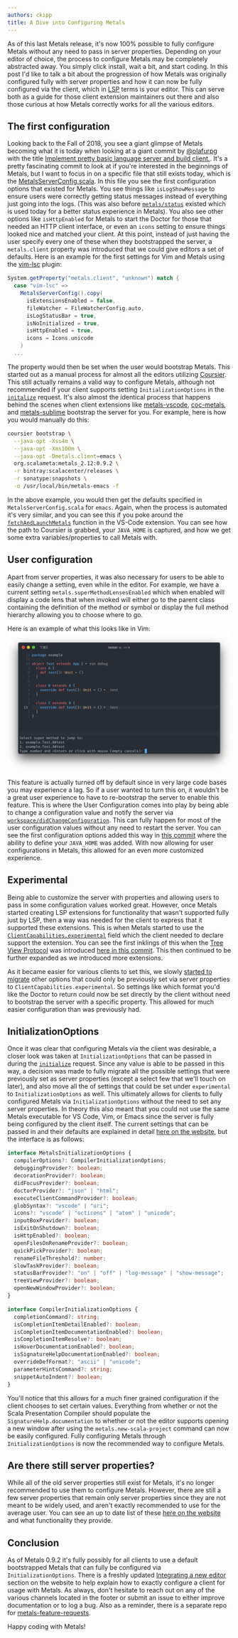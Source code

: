 ```yaml
---
authors: ckipp
title: A Dive into Configuring Metals
---
```


As of this last Metals release, it's now 100% possible to fully configure Metals
without any need to pass in server properties. Depending on your editor of
choice, the process to configure Metals may be completely abstracted away. You
simply click install, wait a bit, and start coding. In this post I'd like to
talk a bit about the progression of how Metals was originally configured fully
with server properties and how it can now be fully configured via the client,
which in [LSP](https://microsoft.github.io/language-server-protocol/) terms is
your editor. This can serve both as a guide for those client extension
maintainers out there and also those curious at how Metals correctly works for
all the various editors.

## The first configuration

Looking back to the Fall of 2018, you see a giant glimpse of Metals becoming
what it is today when looking at a giant commit by
[@olafurpg](https://twitter.com/olafurpg) with the title
[Implement pretty basic language server and build
client.](https://github.com/scalameta/metals/commit/df6b41acaad1978ffd1fa25c41909c38425932ab).
It's a pretty fascinating commit to look at if you're interested in the
beginnings of Metals, but I want to focus in on a specific file that still
exists today, which is the
[MetalsServerConfig.scala](https://github.com/scalameta/metals/commit/df6b41acaad1978ffd1fa25c41909c38425932ab#diff-dc72b5c684177c884881164ab17182eb).
In this file you see the first configuration options that existed for Metals.
You see things like `isLogShowMessage` to ensure users were correctly getting
status messages instead of everything just going into the logs. (This was also
before
[`metals/status`](https://scalameta.org/metals/docs/integrations/new-editor#metalsstatus)
existed which is used today for a better status experience in Metals). You also
see other options like `isHttpEnabled` for Metals to start the Doctor for those
that needed an HTTP client interface, or even an `icons` setting to ensure
things looked nice and matched your client. At this point, instead of just
having the user specify every one of these when they bootstrapped the server, a
`metals.client` property was introduced that we could give editors a set of
defaults. Here is an example for the first settings for Vim and Metals using the
[vim-lsc](https://github.com/natebosch/vim-lsc) plugin:

```scala
System.getProperty("metals.client", "unknown") match {
  case "vim-lsc" =>
    MetalsServerConfig().copy(
      isExtensionsEnabled = false,
      fileWatcher = FileWatcherConfig.auto,
      isLogStatusBar = true,
      isNoInitialized = true,
      isHttpEnabled = true,
      icons = Icons.unicode
    )
  ...
```

The property would then be set when the user would bootstrap Metals. This
started out as a manual process for almost all the editors utilizing
[Coursier](https://github.com/coursier/coursier). This still actually remains a
valid way to configure Metals, although not recommended if your client supports
setting `InitializationOptions` in the
[`initalize`](https://microsoft.github.io/language-server-protocol/specifications/specification-current/#initialize)
request. It's also almost the identical process that happens behind the scenes
when client extensions like
[metals-vscode](https://github.com/scalameta/metals-vscode),
[coc-metals](https://github.com/scalameta/coc-metals), and
[metals-sublime](https://github.com/scalameta/metals-sublime) bootstrap the
server for you. For example, here is how you would manually do this:

```sh
coursier bootstrap \
  --java-opt -Xss4m \
  --java-opt -Xms100m \
  --java-opt -Dmetals.client=emacs \
  org.scalameta:metals_2.12:0.9.2 \
  -r bintray:scalacenter/releases \
  -r sonatype:snapshots \
  -o /usr/local/bin/metals-emacs -f
```

In the above example, you would then get the defaults specified in
`MetalsServerConfig.scala` for `emacs`. Again, when the process is automated
it's very similar, and you can see this if you poke around the
[`fetchAndLaunchMetals`](https://github.com/scalameta/metals-vscode/blob/master/src/extension.ts#L166)
function in the VS-Code extension. You can see how the path to Coursier is
grabbed, your `JAVA_HOME` is captured, and how we get some extra
variables/properties to call Metals with.

## User configuration

Apart from server properties, it was also necessary for users to be able to
easily change a setting, even while in the editor. For example, we have a
current setting `metals.superMethodLensesEnabled` which when enabled will
display a code lens that when invoked will either go to the parent class
containing the definition of the method or symbol or display the full method
hierarchy allowing you to choose where to go.

Here is an example of what this looks like in Vim:
![Super Method Hierarchy](https://github.com/scalameta/gh-pages-images/blob/master/metals/2020-07-23-configuring-a-client/rEvhzG1.png?raw=true)

This feature is actually turned off by default since in very large code bases
you may experience a lag. So if a user wanted to turn this on, it wouldn't be a
great user experience to have to re-bootstrap the server to enable this feature.
This is where the User Configuration comes into play by being able to change a
configuration value and notify the server via
[`workspace/didChangeConfiguration`](https://microsoft.github.io/language-server-protocol/specification#workspace_didChangeConfiguration).
This can fully happen for most of the user configuration values without any need
to restart the server. You can see the first configuration options added this
way in
[this commit](https://github.com/scalameta/metals/commit/f4706ec75afb9bf797e3144f4a0e91bb0b186e07)
where the ability to define your `JAVA_HOME` was added. With now allowing for
user configurations in Metals, this allowed for an even more customized
experience.

## Experimental

Being able to customize the server with properties and allowing users to pass in
some configuration values worked great. However, once Metals started creating
LSP extensions for functionality that wasn't supported fully just by LSP, then a
way was needed for the client to express that it supported these extensions.
This is when Metals started to use the
[`ClientCapabilities.experimental`](https://microsoft.github.io/language-server-protocol/specifications/specification-current/#initialize)
field which the client needed to declare support the extension. You can see the
first inklings of this when the
[Tree View Protocol](https://scalameta.org/metals/docs/editors/tree-view-protocol.html)
was introduced
[here in this commit](https://github.com/scalameta/metals/commit/a55a2413ef10237c8510eb707c0de0cd03b83d85#diff-f8c05eebbf12c9c21a7d568f09b500ea).
This then continued to be further expanded as we introduced more extensions.

As it became easier for various clients to set this, we slowly
[started to migrate](https://github.com/scalameta/metals/pull/1414) other
options that could only be previously set via server properties to
`ClientCapabilities.experimental`. So settings like which format you'd like the
Doctor to return could now be set directly by the client without need to
bootstrap the server with a specific property. This allowed for much easier
configuration than was previously had.

## InitializationOptions

Once it was clear that configuring Metals via the client was desirable, a closer
look was taken at `InitializationOptions` that can be passed in during the
[`initialize`](https://microsoft.github.io/language-server-protocol/specifications/specification-current/#initialize)
request. Since any value is able to be passed in this way, a decision was made
to fully migrate all the possible settings that were previously set as server
properties (except a select few that we'll touch on later), and also move all
the of settings that could be set under `experimental` to
`InitializationOptions` as well. This ultimately allows for clients to fully
configured Metals via `InitializationOptions` without the need to set any server
properties. In theory this also meant that you could not use the same Metals
executable for VS Code, Vim, or Emacs since the server is fully being configured
by the client itself. The current settings that can be passed in and their
defaults are explained in detail
[here on the website](https://scalameta.org/metals/docs/integrations/new-editor#initializationoptions),
but the interface is as follows:

```typescript
interface MetalsInitializationOptions {
  compilerOptions?: CompilerInitializationOptions;
  debuggingProvider?: boolean;
  decorationProvider?: boolean;
  didFocusProvider?: boolean;
  doctorProvider?: "json" | "html";
  executeClientCommandProvider?: boolean;
  globSyntax?: "vscode" | "uri";
  icons?: "vscode" | "octicons" | "atom" | "unicode";
  inputBoxProvider?: boolean;
  isExitOnShutdown?: boolean;
  isHttpEnabled?: boolean;
  openFilesOnRenameProvider?: boolean;
  quickPickProvider?: boolean;
  renameFileThreshold?: number;
  slowTaskProvider?: boolean;
  statusBarProvider?: "on" | "off" | "log-message" | "show-message";
  treeViewProvider?: boolean;
  openNewWindowProvider?: boolean;
}
```

```typescript
interface CompilerInitializationOptions {
  completionCommand?: string;
  isCompletionItemDetailEnabled?: boolean;
  isCompletionItemDocumentationEnabled?: boolean;
  isCompletionItemResolve?: boolean;
  isHoverDocumentationEnabled?: boolean;
  isSignatureHelpDocumentationEnabled?: boolean;
  overrideDefFormat?: "ascii" | "unicode";
  parameterHintsCommand?: string;
  snippetAutoIndent?: boolean;
}
```

You'll notice that this allows for a much finer grained configuration if the
client chooses to set certain values. Everything from whether or not the Scala
Presentation Compiler should populate the `SignatureHelp.documentation` to
whether or not the editor supports opening a new window after using the
`metals.new-scala-project` command can now be easily configured. Fully
configuring Metals through `InitializationOptions` is now the recommended way to
configure Metals.

## Are there still server properties?

While all of the old server properties still exist for Metals, it's no longer
recommended to use them to configure Metals. However, there are still a few
server properties that remain only server properties since they are not meant to
be widely used, and aren't exactly recommended to use for the average user. You
can see an up to date list of these
[here on the website](https://scalameta.org/metals/docs/integrations/new-editor#metals-server-properties)
and what functionality they provide.

## Conclusion

As of Metals 0.9.2 it's fully possibly for all clients to use a default
bootstrapped Metals that can fully be configured via `InitializationOptions`.
There is a freshly updated
[Integrating a new editor](https://scalameta.org/metals/docs/editors/new-editor.html)
section on the website to help explain how to exactly configure a client for
usage with Metals. As always, don't hesitate to reach out on any of the various
channels located in the footer or submit an issue to either improve
documentation or to log a bug. Also as a reminder, there is a separate repo for
[metals-feature-requests](https://github.com/scalameta/metals-feature-requests).

Happy coding with Metals!
